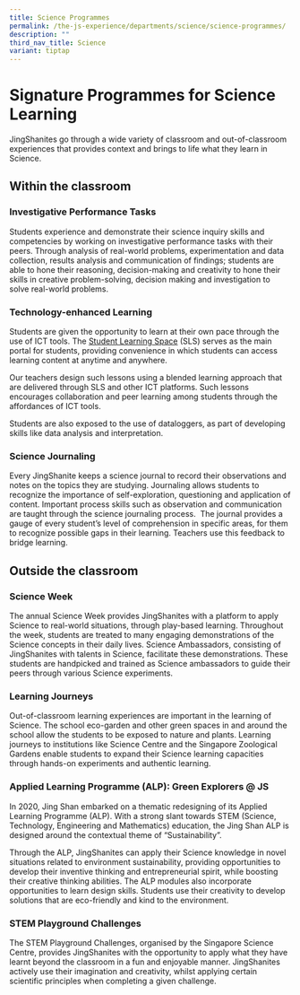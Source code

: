 ```yaml
---
title: Science Programmes
permalink: /the-js-experience/departments/science/science-programmes/
description: ""
third_nav_title: Science
variant: tiptap
---
```

<h1>Signature Programmes for Science Learning</h1>
<p>JingShanites go through a wide variety of classroom and out-of-classroom
experiences that provides context and brings to life what they learn in
Science.</p>
<h2><strong>Within the classroom</strong></h2>
<h3><strong>Investigative Performance Tasks</strong></h3>
<p>Students experience and demonstrate their science inquiry skills and competencies
by working on investigative performance tasks with their peers. Through
analysis of real-world problems, experimentation and data collection, results
analysis and communication of findings; students are able to hone their
reasoning, decision-making and creativity to hone their skills in creative
problem-solving, decision making and investigation to solve real-world
problems.</p>
<h3><strong>Technology-enhanced Learning</strong></h3>
<p>Students are given the opportunity to learn at their own pace through
the use of ICT tools. The <a href="https://www.learning.moe.edu.sg/" rel="noopener noreferrer nofollow" target="_blank">Student Learning Space</a> (SLS)
serves as the main portal for students, providing convenience in which
students can access learning content at anytime and anywhere.</p>
<p>Our teachers design such lessons using a blended learning approach that
are delivered through SLS and other ICT platforms. Such lessons encourages
collaboration and peer learning among students through the affordances
of ICT tools.</p>
<p>Students are also exposed to the use of dataloggers, as part of developing
skills like data analysis and interpretation.</p>
<h3><strong>Science Journaling</strong></h3>
<p>Every JingShanite keeps a science journal to record their observations
and notes on the topics they are studying. Journaling allows students to
recognize the importance of self-exploration, questioning and&nbsp;application
of content.&nbsp;Important process skills such as observation and communication
are taught through the science journaling process. &nbsp;The journal provides
a gauge of every student’s level of comprehension in specific areas, for
them to recognize possible gaps in their learning. Teachers use this feedback
to bridge learning.</p>
<h2><strong>Outside the classroom</strong></h2>
<h3><strong>Science Week</strong></h3>
<p>The annual Science Week provides JingShanites with a platform to apply
Science to real-world situations, through play-based learning. Throughout
the week, students are treated to many engaging demonstrations of the Science
concepts in their daily lives. Science Ambassadors, consisting of JingShanites
with talents in Science, facilitate these demonstrations. These students
are handpicked and trained as Science ambassadors to guide their peers
through various Science experiments.</p>
<h3><strong>Learning Journeys</strong></h3>
<p>Out-of-classroom learning experiences are important in the learning of
Science. The school eco-garden and other green spaces in and around the
school allow the students to be exposed to nature and plants. Learning
journeys to&nbsp;institutions like&nbsp;Science Centre and the Singapore
Zoological Gardens enable students to expand their Science learning capacities
through hands-on experiments and authentic learning.</p>
<h3><strong>Applied Learning Programme (ALP): Green Explorers @ JS</strong></h3>
<p>In 2020, Jing Shan embarked on a thematic redesigning of its Applied Learning
Programme (ALP). With a strong slant towards STEM (Science, Technology,
Engineering and Mathematics) education, the Jing Shan ALP is designed around
the contextual theme of “Sustainability”.</p>
<p>Through the ALP, JingShanites can apply their Science knowledge in novel
situations related to environment sustainability, providing opportunities
to develop their inventive thinking and entrepreneurial spirit, while boosting
their creative thinking abilities. The ALP modules also incorporate opportunities
to learn design skills. Students use their creativity to develop solutions
that are eco-friendly and kind to the environment.</p>
<h3><strong>STEM Playground Challenges</strong></h3>
<p>The STEM Playground Challenges, organised by the Singapore Science Centre,
provides JingShanites with the opportunity to apply what they have learnt
beyond the classroom in a fun and enjoyable manner. JingShanites actively
use their imagination and creativity, whilst applying certain scientific
principles when completing a given challenge.</p>